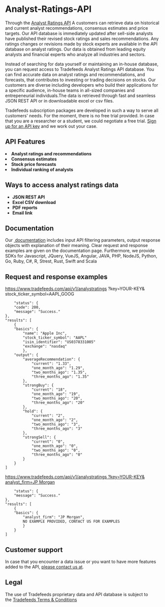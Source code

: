 # Analyst-Ratings-API

Through the <a href="https://tradefeeds.com/analyst-ratings-api/" rel="nofollow"> Analyst Ratings API</a> A customers can retrieve data on historical and current analyst recommendations, consensus estimates and price targets. Our API database is immediately updated after sell-side analysts have published their revised stock ratings and sales recommendations. Any ratings changes or revisions made by stock experts are available in the API database on analyst ratings. Our data is obtained from leading equity analysts and financial experts who analyze all industries and sectors. 


Instead of searching for data yourself or maintaining an in-house database, you can request access to Tradefeeds Analyst Ratings API database. You can find accurate data on analyst ratings and recommendations, and forecasts, that contributes to investing or trading decisions on stocks. Our customers are diverse including developers who build their applications for a specific audience, in-house teams in all-sized companies and entrepeneurial individuals.The data is retrieved through fast and seamless JSON REST API or in downloadable excel or csv files. 


Tradefeeds subscription packages are developed in such a way to serve all customers' needs. For the moment, there is no free trial provided. In case that you are a researcher or a student, we could negotiate a free trial. <a href="https://tradefeeds.com/pricing-subscription-plans/" rel="nofollow">Sign up for an API key</a> and we work out your case.

<h2><a id="user-content-api-features" class="anchor" href="https://github.com/Tradefeeds-Financial-data-API/Company-TechnicalIndicators-API#api-features" aria-hidden="true"></a>API Features</h2>

<li><strong>Analyst ratings and recommendations</strong></li>
<li><strong>Consensus estimates</strong></li>
<li><strong>Stock price forecasts</strong></li>
<li><strong>Individual ranking of analysts</strong></li>


<h2><a id="user-content-ways-to-access-company-data" class="anchor" href="https://github.com/Tradefeeds-Financial-data-API/Company-information-API#ways-to-access-analyst-ratings-data" aria-hidden="true"></a>Ways to access analyst ratings data</h2>
<ul>
 	<li><strong>JSON REST API</strong></li>
 	<li><strong>Excel CSV download</strong></li>
 	<li><strong>PDF reports</strong></li>
 	<li><strong>Email link</strong></li>
</ul>

<h2>Documentation</h2>

Our <a href="https://tradefeeds.com/api-documentation/" rel="nofollow"> documentation</a> includes input API filtering parameters, output response objects with explanation of their meaning. Clear request and response examples are given on the documentation page. Furthermore, we provide SDKs for Javascript, JQuery, VueJS, Angular, JAVA, PHP, NodeJS, Python, Go, Ruby, C#, R, Strest, Rust, Swift and Scala

<h2>Request and response examples</h2>

<a href="https://tradefeeds.com/api-documentation/">https://www.tradefeeds.com/api/v1/analystratings
    ?key=YOUR-KEY&
            stock_ticker_symbol=AAPL,GOOG
</a>


        "status": {
        "code": 200,
        "message": "Success."
    },
    "results": [
        {
        "basics": {
            "name": "Apple Inc",
            "stock_ticker_symbol": "AAPL"
            "isin_identifier": "US0378331005"
            "exchange": "nasdaq"
            },
        "output": {
            "averageRecommendation": {
                "current": "1.33",
                "one_month_ago": "1.29",
                "two_months_ago": "1.35",
                "three_months_ago": "1.35"
            },
            "strongBuy": {
                "current": "18",
                "one_month_ago": "19",
                "two_months_ago": "20",
                "three_months_ago": "20"
            },
            "hold": {
                "current": "2",
                "one_month_ago": "2",
                "two_months_ago": "3",
                "three_months_ago": "3"
            },
            "strongSell": {
                "current": "0",
                "one_month_ago": "0",
                "two_months_ago": "0",
                "three_months_ago": "0"
            }
        }
    ]

<p><a href="https://tradefeeds.com/api-documentation/">https://www.tradefeeds.com/api/v1/analystratings
    ?key=YOUR-KEY&
            analyst_firm=JP Morgan</a></p>


        "status": {
        "message": "Success."
    },
    "results": [
        {
        "basics": {
            "analyst_firm": "JP Morgan",
            NO EXAMPLE PROVIDED, CONTACT US FOR EXAMPLES
            }
        }
    ]



<h2>Customer support</h2>

In case that you encounter a data issue or you want to have more features added to the API, <a href="mailto:support@tradefeeds.com">please contact us at</a>.</p>

<h2>Legal</h2>

<p> The use of Tradefeeds proprietary data and API database is subject to the&nbsp;<a href="https://tradefeeds.com/terms-and-conditions-on-data/">Tradefeeds Terms &amp; Conditions</a></p>



























